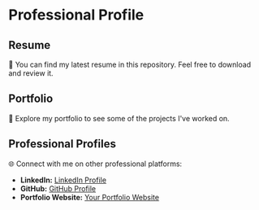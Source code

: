 # Professional Profile

## Resume
📄 You can find my latest resume in this repository. Feel free to download and review it.

## Portfolio
🚀 Explore my portfolio to see some of the projects I've worked on. 

## Professional Profiles
🌐 Connect with me on other professional platforms:

-  **LinkedIn:** [LinkedIn Profile](https://www.linkedin.com/in/amalendu-s-23a680130)
- **GitHub:** [GitHub Profile](https://github.com/amalendusuresh)
- **Portfolio Website:** [Your Portfolio Website](https://www.your-portfolio.com)

